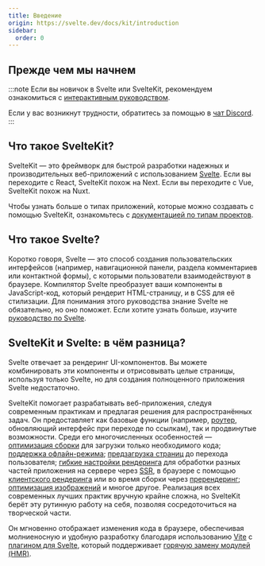 ```yaml
---
title: Введение
origin: https://svelte.dev/docs/kit/introduction
sidebar:
  order: 0
---
```


## Прежде чем мы начнем

:::note
Если вы новичок в Svelte или SvelteKit, рекомендуем ознакомиться с [интерактивным руководством](https://svelte.dev/tutorial/kit).

Если у вас возникнут трудности, обратитесь за помощью в [чат Discord](https://svelte.dev/chat).
:::

## Что такое SvelteKit?

SvelteKit — это фреймворк для быстрой разработки надежных и производительных веб-приложений с использованием [Svelte](/introduction/overview). Если вы переходите с React, SvelteKit похож на Next. Если вы переходите с Vue, SvelteKit похож на Nuxt.

Чтобы узнать больше о типах приложений, которые можно создавать с помощью SvelteKit, ознакомьтесь с [документацией по типам проектов](/kit/getting-started/project-types).

## Что такое Svelte?

Коротко говоря, Svelte — это способ создания пользовательских интерфейсов (например, навигационной панели, раздела комментариев или контактной формы), с которыми пользователи взаимодействуют в браузере. Компилятор Svelte преобразует ваши компоненты в JavaScript-код, который рендерит HTML-страницу, и в CSS для её стилизации. Для понимания этого руководства знание Svelte не обязательно, но оно поможет. Если хотите узнать больше, изучите [руководство по Svelte](https://svelte.dev/tutorial).

## SvelteKit и Svelte: в чём разница?

Svelte отвечает за рендеринг UI-компонентов. Вы можете комбинировать эти компоненты и отрисовывать целые страницы, используя только Svelte, но для создания полноценного приложения Svelte недостаточно.

SvelteKit помогает разрабатывать веб-приложения, следуя современным практикам и предлагая решения для распространённых задач. Он предоставляет как базовые функции (например, [роутер](https://svelte.dev/docs/kit/glossary#Routing), обновляющий интерфейс при переходе по ссылкам), так и продвинутые возможности. Среди его многочисленных особенностей — [оптимизация сборки](https://dragomano.github.io/vite-docs/guide/features.html#build-optimizations) для загрузки только необходимого кода; [поддержка офлайн-режима](https://svelte.dev/docs/kit/service-workers); [предзагрузка страниц](https://svelte.dev/docs/kit/link-options#data-sveltekit-preload-data) до перехода пользователя; [гибкие настройки рендеринга](https://svelte.dev/docs/kit/page-options) для обработки разных частей приложения на сервере через [SSR](https://svelte.dev/docs/kit/glossary#SSR), в браузере с помощью [клиентского рендеринга](https://svelte.dev/docs/kit/glossary#CSR) или во время сборки через [пререндеринг](https://svelte.dev/docs/kit/glossary#Prerendering); [оптимизация изображений](https://svelte.dev/docs/kit/images) и многое другое. Реализация всех современных лучших практик вручную крайне сложна, но SvelteKit берёт эту рутинную работу на себя, позволяя сосредоточиться на творческой части.

Он мгновенно отображает изменения кода в браузере, обеспечивая молниеносную и удобную разработку благодаря использованию [Vite](https://dragomano.github.io/vite-docs/) с [плагином для Svelte](https://github.com/sveltejs/vite-plugin-svelte), который поддерживает [горячую замену модулей (HMR)](https://github.com/sveltejs/vite-plugin-svelte/blob/main/docs/config.md#hot).
